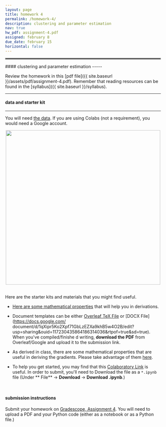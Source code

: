 ```yaml
---
layout: page
title: homework 4
permalink: /homework-4/
description: clustering and parameter estimation
nav: true
hw_pdf: assignment-4.pdf
assigned: february 8
due_date: february 15
horizontal: false
---
```


<hr style="border:2px solid gray">
#### clustering and parameter estimation
-----

Review the homework in this [pdf file]({{ site.baseurl }}/assets/pdf/assignment-4.pdf). Remember that reading resources can be found in the [syllabus]({{ site.baseurl }}/syllabus).

-----
#### data and starter kit
-----

You will need [the data](https://course.ccs.neu.edu/cs6220/fall2023/homework-4/). If you are using Colabs (not a requirement), you would need a Google account.

<center>
<img 
  src="https://www.drivingline.com/s3/drivingline.prd/media/2328747/1996-ford-f-150-pickup-truck-neg-cn320025-005.jpg"
  width="500" height="auto">
</center>
<br>

Here are the starter kits and materials that you might find useful.

* [Here are some mathematical properties](https://docs.google.com/presentation/d/1zy2veJEjDT-0acPbGsrEC93EP0MOZIx54jL-gA7wPqE) that will help you in derivations.

* Document templates can be either [Overleaf TeX File](https://www.overleaf.com/read/zfwcfsbbgtxj) or [DOCX File](https://docs.google.com/
document/d/1qXipr5Ko2Xpf71GbLzEZXa9khB5w4O2B/edit?usp=sharing&ouid=117230435864186314036&rtpof=true&sd=true). When you've compiled/finishe
d writing, **download the PDF** from Overleaf/Google and upload it to the submission link. 

* As derived in class, there are some mathematical properties that are useful in deriving the gradients. Please take advantage of them [here](https://docs.google.com/presentation/d/1zy2veJEjDT-0acPbGsrEC93EP0MOZIx54jL-gA7wPqE).

* To help you get started, you may find that this [Colaboratory Link](https://colab.research.google.com/drive/1s3_CEVGqApVVMhjhmsnPzllvtYNfiXiA) is useful. In order to submit, you'll need to Download the file as a `*.ipynb` file (Under **
File** &rarr; **Download** &rarr; **Download .ipynb**.)

<br>

#### submission instructions

Submit your homework on [Gradescope, Assignment 4](https://www.gradescope.com/). You will need to upload a PDF and your Python code (either as a notebook or as a Python file.)


